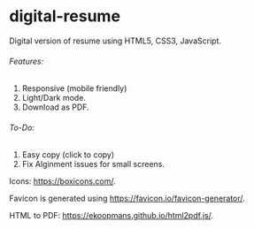 # digital-resume
Digital version of resume using HTML5, CSS3, JavaScript.

###### Features:
1. Responsive (mobile friendly)
2. Light/Dark mode.
3. Download as PDF.

###### To-Do:
1. Easy copy (click to copy)
2. Fix Alginment issues for small screens.


Icons: https://boxicons.com/.

Favicon is generated using https://favicon.io/favicon-generator/.

HTML to PDF: https://ekoopmans.github.io/html2pdf.js/.
